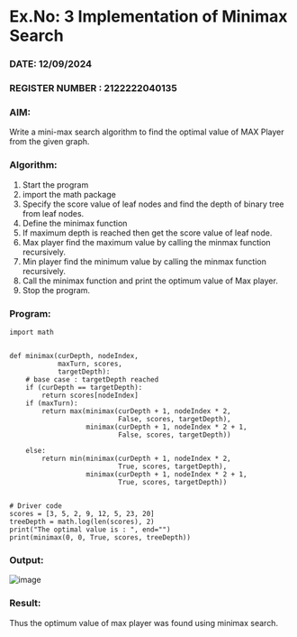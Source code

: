 # Ex.No: 3  Implementation of Minimax Search
### DATE: 12/09/2024                                                                           
### REGISTER NUMBER : 2122222040135
### AIM: 
Write a mini-max search algorithm to find the optimal value of MAX Player from the given graph.
### Algorithm:
1. Start the program
2. import the math package
3. Specify the score value of leaf nodes and find the depth of binary tree from leaf nodes.
4. Define the minimax function
5. If maximum depth is reached then get the score value of leaf node.
6. Max player find the maximum value by calling the minmax function recursively.
7. Min player find the minimum value by calling the minmax function recursively.
8. Call the minimax function  and print the optimum value of Max player.
9. Stop the program. 

### Program:
```
import math


def minimax(curDepth, nodeIndex,
            maxTurn, scores,
            targetDepth):
    # base case : targetDepth reached
    if (curDepth == targetDepth):
        return scores[nodeIndex]
    if (maxTurn):
        return max(minimax(curDepth + 1, nodeIndex * 2,
                           False, scores, targetDepth),
                   minimax(curDepth + 1, nodeIndex * 2 + 1,
                           False, scores, targetDepth))

    else:
        return min(minimax(curDepth + 1, nodeIndex * 2,
                           True, scores, targetDepth),
                   minimax(curDepth + 1, nodeIndex * 2 + 1,
                           True, scores, targetDepth))


# Driver code
scores = [3, 5, 2, 9, 12, 5, 23, 20]
treeDepth = math.log(len(scores), 2)
print("The optimal value is : ", end="")
print(minimax(0, 0, True, scores, treeDepth))
```










### Output:
![image](https://github.com/user-attachments/assets/11fd6d7a-c49d-4c8c-9d82-49626952294c)



### Result:
Thus the optimum value of max player was found using minimax search.
